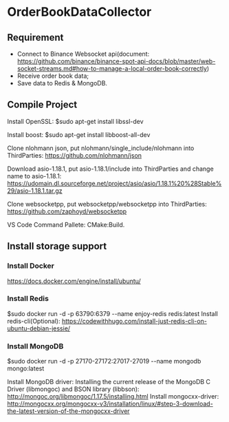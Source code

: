 # OrderBookDataCollector
## Requirement
* Connect to Binance Websocket api(document: https://github.com/binance/binance-spot-api-docs/blob/master/web-socket-streams.md#how-to-manage-a-local-order-book-correctly)
* Receive order book data;
* Save data to Redis & MongoDB.

## Compile Project

Install OpenSSL: $sudo apt-get install libssl-dev

Install boost: $sudo apt-get install libboost-all-dev

Clone nlohmann json, put nlohmann/single_include/nlohmann into ThirdParties:
https://github.com/nlohmann/json

Download asio-1.18.1, put asio-1.18.1/include into ThirdParties and change name to asio-1.18.1:
https://udomain.dl.sourceforge.net/project/asio/asio/1.18.1%20%28Stable%29/asio-1.18.1.tar.gz

Clone websocketpp, put websocketpp/websocketpp into ThirdParties:
https://github.com/zaphoyd/websocketpp 

VS Code Command Pallete: CMake:Build.

## Install storage support
### Install Docker
https://docs.docker.com/engine/install/ubuntu/

### Install Redis
$sudo docker run -d -p 63790:6379 --name enjoy-redis redis:latest
Install redis-cli(Optional): https://codewithhugo.com/install-just-redis-cli-on-ubuntu-debian-jessie/

### Install MongoDB
$sudo docker run -d -p 27170-27172:27017-27019 --name mongodb mongo:latest

Install MongoDB driver: 
Installing the current release of the MongoDB C Driver (libmongoc) and BSON library (libbson): http://mongoc.org/libmongoc/1.17.5/installing.html
Install mongocxx-driver: http://mongocxx.org/mongocxx-v3/installation/linux/#step-3-download-the-latest-version-of-the-mongocxx-driver

